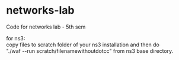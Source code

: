 # networks-lab
Code for networks lab - 5th sem

for ns3:<br>
copy files to scratch folder of your ns3 installation and then do  <br>
"./waf --run scratch/filenamewithoutdotcc" from ns3 base directory.


